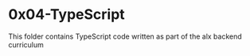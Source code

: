 # 0x04-TypeScript

This folder contains TypeScript code written as part of the alx backend curriculum

